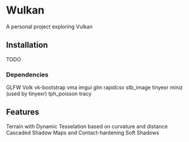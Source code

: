 # Wulkan
A personal project exploring Vulkan

## Installation
TODO

### Dependencies

GLFW
Volk
vk-bootstrap
vma
imgui
glm
rapidcsv
stb_image
tinyexr
miniz (used by tinyexr)
tph_poisson
tracy

## Features
Terrain with Dynamic Tesselation based on curvature and distance
Cascaded Shadow Maps and Contact-hardening Soft Shadows